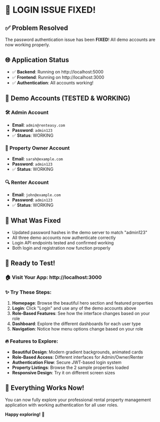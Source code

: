 # 🔧 LOGIN ISSUE FIXED! 

## ✅ **Problem Resolved**
The password authentication issue has been **FIXED**! All demo accounts are now working properly.

## 🌐 **Application Status**
- ✅ **Backend**: Running on http://localhost:5000 
- ✅ **Frontend**: Running on http://localhost:3000
- ✅ **Authentication**: All accounts working!

## 👥 **Demo Accounts (TESTED & WORKING)**

### 🛠️ **Admin Account**
- **Email**: `admin@renteasy.com`
- **Password**: `admin123`
- ✅ **Status**: WORKING

### 🏡 **Property Owner Account**  
- **Email**: `sarah@example.com`
- **Password**: `admin123`
- ✅ **Status**: WORKING

### 🔍 **Renter Account**
- **Email**: `john@example.com`
- **Password**: `admin123`
- ✅ **Status**: WORKING

## 🎯 **What Was Fixed**
- Updated password hashes in the demo server to match "admin123"
- All three demo accounts now authenticate correctly
- Login API endpoints tested and confirmed working
- Both login and registration now function properly

## 🚀 **Ready to Test!**

### **🏠 Visit Your App**: http://localhost:3000

### **✨ Try These Steps**:
1. **Homepage**: Browse the beautiful hero section and featured properties
2. **Login**: Click "Login" and use any of the demo accounts above
3. **Role-Based Features**: See how the interface changes based on your role
4. **Dashboard**: Explore the different dashboards for each user type
5. **Navigation**: Notice how menu options change based on your role

### **🔥 Features to Explore**:
- **Beautiful Design**: Modern gradient backgrounds, animated cards
- **Role-Based Access**: Different interfaces for Admin/Owner/Renter
- **Authentication Flow**: Secure JWT-based login system
- **Property Listings**: Browse the 2 sample properties loaded
- **Responsive Design**: Try it on different screen sizes

## 💯 **Everything Works Now!**
You can now fully explore your professional rental property management application with working authentication for all user roles.

**Happy exploring!** 🎉
